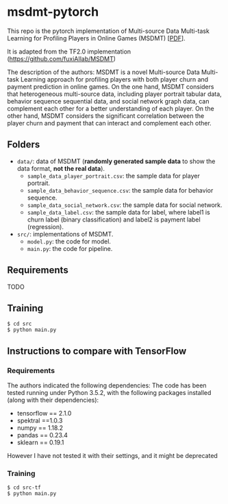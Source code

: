 # msdmt-pytorch

This repo is the pytorch implementation of Multi-source Data Multi-task Learning for Profiling Players in Online Games (MSDMT) [[PDF](https://ieee-cog.org/2020/papers/paper_45.pdf)].

It is adapted from the TF2.0 implementation (https://github.com/fuxiAIlab/MSDMT)

The description of the authors:
MSDMT is a novel Multi-source Data Multi-task Learning approach for profiling players with both player churn and payment prediction in online games. 
On the one hand, MSDMT considers that heterogeneous multi-source data, including player portrait tabular data, behavior sequence sequential data, and social network graph data, can complement each other for a better understanding of each player.
On the other hand, MSDMT considers the significant correlation between the player churn and payment that can interact and complement each other.

## Folders
- `data/`: data of MSDMT (**randomly generated sample data** to show the data format, **not the real data**).
  - `sample_data_player_portrait.csv`: the sample data for player portrait.
  - `sample_data_behavior_sequence.csv`: the sample data for behavior sequence.
  - `sample_data_social_network.csv`: the sample data for social network.
  - `sample_data_label.csv`: the sample data for label, where label1 is churn label (binary classification) and label2 is payment label (regression).
- `src/`: implementations of MSDMT.
  - `model.py`: the code for model.
  - `main.py`: the code for pipeline.

## Requirements
TODO

## Training
```
$ cd src
$ python main.py 
```

## Instructions to compare with TensorFlow

### Requirements
The authors indicated the following dependencies:
The code has been tested running under Python 3.5.2, with the following packages installed (along with their dependencies):
- tensorflow == 2.1.0
- spektral ==1.0.3
- numpy == 1.18.2
- pandas == 0.23.4
- sklearn == 0.19.1
  
However I have not tested it with their settings, and it might be deprecated
### Training
```
$ cd src-tf
$ python main.py
```

